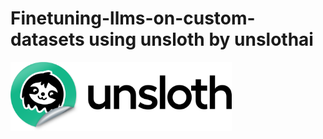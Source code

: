 # Finetuning-llms-on-custom-datasets using unsloth by unslothai


<img alt="unsloth logo" src="https://raw.githubusercontent.com/unslothai/unsloth/main/images/unsloth%20logo%20black%20text.png" height="110" style="visibility:visible;max-width:100%;">


